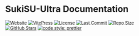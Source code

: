 # SukiSU-Ultra Documentation

[![Website](https://img.shields.io/website?url=https%3A%2F%2Fsukisu.org&logo=Cloudflare&label=Cloudflare%20Pages&style=flat-square)](https://sukisu.org)
[![VitePress](https://img.shields.io/badge/VitePress-2.0.0--alpha.12-646cff?logo=vite&logoColor=white&style=flat-square)](https://vitepress.dev)
[![License](https://img.shields.io/badge/License-Multiple-blue?style=flat-square)](/docs/guide/license.md)
[![Last Commit](https://img.shields.io/github/last-commit/sukisu-ultra/website?style=flat-square)](https://github.com/sukisu-ultra/website/commits/main)
[![Repo Size](https://img.shields.io/github/repo-size/sukisu-ultra/website?style=flat-square)](https://github.com/sukisu-ultra/website)
[![GitHub Stars](https://img.shields.io/github/stars/sukisu-ultra/website?style=flat-square)](https://github.com/sukisu-ultra/website/stargazers)
[![code style: prettier](https://img.shields.io/badge/code_style-prettier-ff69b4.svg?style=flat-square)](https://github.com/prettier/prettier)
